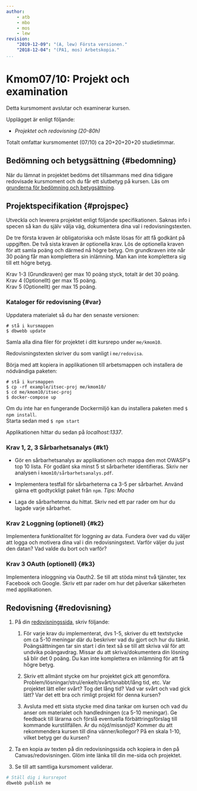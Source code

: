 ```yaml
---
author:
    - atb
    - mbo
    - mos
    - lew
revision:
    "2019-12-09": "(A, lew) Första versionen."
    "2018-12-04": "(PA1, mos) Arbetskopia."
...
```

Kmom07/10: Projekt och examination
==================================

Detta kursmoment avslutar och examinerar kursen.

Upplägget är enligt följande:

* _Projektet och redovisning (20-80h)_

Totalt omfattar kursmomentet (07/10) ca 20+20+20+20 studietimmar.



Bedömning och betygsättning {#bedomning}
--------------------------------------------------------------------

När du lämnat in projektet bedöms det tillsammans med dina tidigare redovisade kursmoment och du får ett slutbetyg på kursen. Läs om [grunderna för bedömning och betygsättning](kurser/bedomning-och-betygsattning).



Projektspecifikation {#projspec}
--------------------------------------------------------------------

Utveckla och leverera projektet enligt följande specifikationen. Saknas info i specen så kan du själv välja väg, dokumentera dina val i redovisningstexten.

De tre första kraven är obligatoriska och måste lösas för att få godkänt på uppgiften. De två sista kraven är optionella krav. Lös de optionella kraven för att samla poäng och därmed nå högre betyg. Om grundkraven inte når 30 poäng får man komplettera sin inlämning. Man kan inte komplettera sig till ett högre betyg.

Krav 1-3 (Grundkraven) ger max 10 poäng styck, totalt är det 30 poäng.  
Krav 4 (Optionellt) ger max 15 poäng.  
Krav 5 (Optionellt) ger max 15 poäng.  



### Kataloger för redovisning {#var}

Uppdatera materialet så du har den senaste versionen:

```
# stå i kursmappen
$ dbwebb update
```

Samla alla dina filer för projektet i ditt kursrepo under `me/kmom10`.

Redovisningstexten skriver du som vanligt i `me/redovisa`.

Börja med att kopiera in applikationen till arbetsmappen och installera de nödvändiga paketen:

```
# stå i kursmappen
$ cp -rf example/itsec-proj me/kmom10/
$ cd me/kmom10/itsec-proj
$ docker-compose up
```

Om du inte har en fungerande Dockermiljö kan du installera paketen med `$ npm install`.  
Starta sedan med `$ npm start`

Applikationen hittar du sedan på *localhost:1337*.



### Krav 1, 2, 3 Sårbarhetsanalys {#k1}

* Gör en sårbarhetsanalys av applikationen och mappa den mot OWASP's top 10 lista. För godänt ska minst 5 st sårbarheter identifieras. Skriv ner analysen i `kmom10/sårbarhetsanalys.pdf`.

* Implementera testfall för sårbarheterna ca 3-5 per sårbarhet. Använd gärna ett godtyckligt paket från `npm`. *Tips: Mocha*

* Laga de sårbarheterna du hittat. Skriv ned ett par rader om hur du lagade varje sårbarhet.




### Krav 2 Loggning (optionell) {#k2}

Implementera funktionalitet för loggning av data. Fundera över vad du väljer att logga och motivera dina val i din redovisningstext. Varför väljer du just den datan? Vad valde du bort och varför?



### Krav 3 OAuth (optionell) {#k3}

Implementera inloggning via Oauth2. Se till att stöda minst två tjänster, tex Facebook och Google. Skriv ett par rader om hur det påverkar säkerheten med applikationen.



Redovisning {#redovisning}
--------------------------------------------------------------------

1. På din [redovisningssida](./../redovisa), skriv följande:

    1. För varje krav du implementerat, dvs 1-5, skriver du ett textstycke om ca 5-10 meningar där du beskriver vad du gjort och hur du tänkt. Poängsättningen tar sin start i din text så se till att skriva väl för att undvika poängavdrag. Missar du att skriva/dokumentera din lösning så blir det 0 poäng. Du kan inte komplettera en inlämning för att få högre betyg.

    1. Skriv ett allmänt stycke om hur projektet gick att genomföra. Problem/lösningar/strul/enkelt/svårt/snabbt/lång tid, etc. Var projektet lätt eller svårt? Tog det lång tid? Vad var svårt och vad gick lätt? Var det ett bra och rimligt projekt för denna kursen?

    1. Avsluta med ett sista stycke med dina tankar om kursen och vad du anser om materialet och handledningen (ca 5-10 meningar). Ge feedback till lärarna och förslå eventuella förbättringsförslag till kommande kurstillfällen. Är du nöjd/missnöjd? Kommer du att rekommendera kursen till dina vänner/kollegor? På en skala 1-10, vilket betyg ger du kursen?

2. Ta en kopia av texten på din redovisningssida och kopiera in den på Canvas/redovisningen. Glöm inte länka till din me-sida och projektet.

3. Se till att samtliga kursmoment validerar.

```bash
# Ställ dig i kursrepot
dbwebb publish me
```
